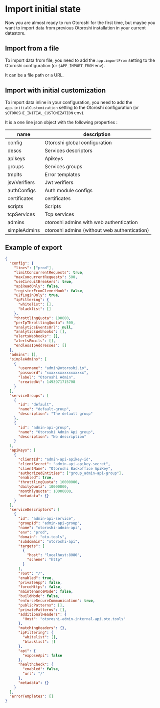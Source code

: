 # Import initial state

Now you are almost ready to run Otoroshi for the first time, but maybe you want to import data from previous Otoroshi installation in your current datastore.

## Import from a file

To import data from file, you need to add the `app.importFrom` setting to the Otoroshi configuration (or `$APP_IMPORT_FROM` env).

It can be a file path or a URL. 

## Import with initial customization

To import data inline in your configuration, you need to add the `app.initialCustomization` setting to the Otoroshi configuration (or `$OTOROSHI_INITIAL_CUSTOMIZATION` env).

It is a one line json object with the following properties :

| name | description |
| ---- | ----- |
| config | Otoroshi global configuration |
| descs | Services descriptors |
| apikeys | Apikeys |
| groups | Services groups |
| tmplts | Error templates |
| jswVerifiers | Jwt verifiers |
| authConfigs | Auth module configs |
| certificates | certificates |
| scripts | Scripts |
| tcpServices | Tcp services |
| admins | otoroshi admins with web authentication |
| simpleAdmins | otoroshi admins (without web authentication) |
## Example of export

```json
{
  "config": {
    "lines": ["prod"],    
    "limitConcurrentRequests": true,
    "maxConcurrentRequests": 500,
    "useCircuitBreakers": true,
    "apiReadOnly": false,
    "registerFromCleverHook": false,
    "u2fLoginOnly": true,
    "ipFiltering": {
      "whitelist": [],
      "blacklist": []
    },
    "throttlingQuota": 100000,
    "perIpThrottlingQuota": 500,
    "analyticsEventsUrl": null,
    "analyticsWebhooks": [],
    "alertsWebhooks": [],
    "alertsEmails": [],
    "endlessIpAddresses": []
  },
  "admins": [],
  "simpleAdmins": [
    {
      "username": "admin@otoroshi.io",
      "password": "xxxxxxxxxxxxxxxxx",
      "label": "Otoroshi Admin",
      "createdAt": 1493971715708
    }
  ],
  "serviceGroups": [
    {
      "id": "default",
      "name": "default-group",
      "description": "The default group"
    },
    {
      "id": "admin-api-group",
      "name": "Otoroshi Admin Api group",
      "description": "No description"
    }
  ],
  "apiKeys": [
    {
      "clientId": "admin-api-apikey-id",
      "clientSecret": "admin-api-apikey-secret",
      "clientName": "Otoroshi Backoffice ApiKey",
      "authorizedEntities": ["group_admin-api-group"],
      "enabled": true,
      "throttlingQuota": 10000000,
      "dailyQuota": 10000000,
      "monthlyQuota": 10000000,
      "metadata": {}
    }
  ],
  "serviceDescriptors": [
    {
      "id": "admin-api-service",
      "groupId": "admin-api-group",
      "name": "otoroshi-admin-api",
      "env": "prod",
      "domain": "oto.tools",
      "subdomain": "otoroshi-api",
      "targets": [
        {
          "host": "localhost:8080",
          "scheme": "http"
        }
      ],
      "root": "/",
      "enabled": true,
      "privateApp": false,
      "forceHttps": false,
      "maintenanceMode": false,
      "buildMode": false,
      "enforceSecureCommunication": true,
      "publicPatterns": [],
      "privatePatterns": [],
      "additionalHeaders": {
        "Host": "otoroshi-admin-internal-api.oto.tools"
      },
      "matchingHeaders": {},
      "ipFiltering": {
        "whitelist": [],
        "blacklist": []
      },
      "api": {
        "exposeApi": false
      },
      "healthCheck": {
        "enabled": false,
        "url": "/"
      },
      "metadata": {}
    }
  ],
  "errorTemplates": []
}
```
